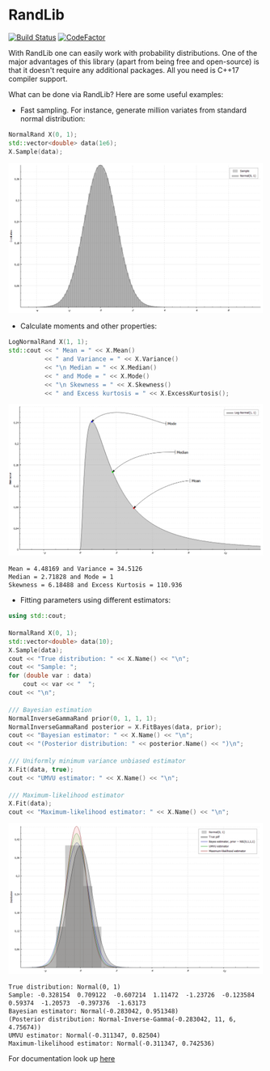 # RandLib


[![Build Status](https://travis-ci.org/astralord/RandLib.svg?branch=master)](https://travis-ci.org/astralord/RandLib)
[![CodeFactor](https://www.codefactor.io/repository/github/astralord/randlib/badge/master)](https://www.codefactor.io/repository/github/astralord/randlib/overview/master)

With RandLib one can easily work with probability distributions. One of the major advantages of this library (apart from being free and open-source) is that it doesn't require any additional packages. All you need is C++17 compiler support.

What can be done via RandLib? Here are some useful examples:
* Fast sampling. For instance, generate million variates from standard normal distribution:
```c++
NormalRand X(0, 1);
std::vector<double> data(1e6);
X.Sample(data);
```
![alt tag](images/standardNormal.png)

* Calculate moments and other properties:
```c++
LogNormalRand X(1, 1);
std::cout << " Mean = " << X.Mean()
          << " and Variance = " << X.Variance()
          << "\n Median = " << X.Median()
          << " and Mode = " << X.Mode()
          << "\n Skewness = " << X.Skewness()
          << " and Excess kurtosis = " << X.ExcessKurtosis();
```
![alt tag](images/lognormal11.png)
```
Mean = 4.48169 and Variance = 34.5126
Median = 2.71828 and Mode = 1
Skewness = 6.18488 and Excess Kurtosis = 110.936
```
* Fitting parameters using different estimators:
```c++
using std::cout;

NormalRand X(0, 1);
std::vector<double> data(10);
X.Sample(data);
cout << "True distribution: " << X.Name() << "\n";
cout << "Sample: ";
for (double var : data)
    cout << var << "  ";
cout << "\n";

/// Bayesian estimation
NormalInverseGammaRand prior(0, 1, 1, 1);
NormalInverseGammaRand posterior = X.FitBayes(data, prior);
cout << "Bayesian estimator: " << X.Name() << "\n";
cout << "(Posterior distribution: " << posterior.Name() << ")\n";

/// Uniformly minimum variance unbiased estimator
X.Fit(data, true);
cout << "UMVU estimator: " << X.Name() << "\n";

/// Maximum-likelihood estimator
X.Fit(data);
cout << "Maximum-likelihood estimator: " << X.Name() << "\n";
```
![alt tag](images/normalFit.png)
```
True distribution: Normal(0, 1)
Sample: -0.328154  0.709122  -0.607214  1.11472  -1.23726  -0.123584  0.59374  -1.20573  -0.397376  -1.63173
Bayesian estimator: Normal(-0.283042, 0.951348)
(Posterior distribution: Normal-Inverse-Gamma(-0.283042, 11, 6, 4.75674))
UMVU estimator: Normal(-0.311347, 0.82504)
Maximum-likelihood estimator: Normal(-0.311347, 0.742536)
```

For documentation look up [here](documentation/document.pdf)
